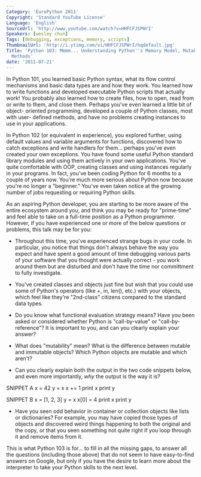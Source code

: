 ```yaml
---
Category: 'EuroPython 2011'
Copyright: 'Standard YouTube License'
Language: 'English'
SourceUrl: 'http://www.youtube.com/watch?v=HHFCFJSPWrI'
Speakers: [wesley chun]
Tags: [debugging, exceptions, memory, scripts]
ThumbnailUrl: 'http://i.ytimg.com/vi/HHFCFJSPWrI/hqdefault.jpg'
Title: 'Python 103: Mmmm... Understanding Python''s Memory Model, Mutability, and
  Methods'
date: '2011-07-21'
---
```

In Python 101, you learned basic Python syntax, what its flow control
mechanisms and basic data types are and how they work. You learned how to
write functions and developed executable Python scripts that actually work!
You probably also learned how to create files, how to open, read from or write
to them, and close them. Perhaps you've even learned a little bit of object-
oriented programming, developed a couple of Python classes, most with user-
defined methods, and have no problems creating instances to use in your
applications.

In Python 102 (or equivalent in experience), you explored further, using
default values and variable arguments for functions, discovered how to catch
exceptions and write handlers for them… perhaps you've even created your own
exceptions. You have found some useful Python standard library modules and
using them actively in your own applications. You've quite comfortable with
OOP, creating classes and using instances regularly in your programs. In fact,
you've been coding Python for 6 months to a couple of years now. You're much
more serious about Python now because you're no longer a "beginner." You've
even taken notice at the growing number of jobs requesting or requiring Python
skills.

As an aspiring Python developer, you are starting to be more aware of the
entire ecosystem around you, and think you may be ready for "prime-time" and
feel able to take on a full-time position as a Python programmer. However, if
you have experienced one or more of the below questions or problems, this talk
may be for you:

  * Throughout this time, you've experienced strange bugs in your code. In particular, you notice that things don't always behave the way you expect and have spent a good amount of time debugging various parts of your software that you thought were actually correct - you work around them but are disturbed and don't have the time nor committment to fully investigate.

  * You've created classes and objects just fine but wish that you could use some of Python's operators (like +, in, len(), etc.) with your objects, which feel like they're "2nd-class" citizens compared to the standard data types.

  * Do you know what functional evaluation strategy means? Have you been asked or considered whether Python is "call-by-value" or "call-by-reference"? It is important to you, and can you clearly explain your answer?

  * What does "mutability" mean? What is the difference between mutable and immutable objects? Which Python objects are mutable and which aren't?

  * Can you clearly explain both the output in the two code snippets below, and even more importantly, _why_ the output is the way it is?

SNIPPET A x = 42 y = x x += 1 print x print y

SNIPPET B x = [1, 2, 3] y = x x[0] = 4 print x print y

  * Have you seen odd behavior in container or collection objects like lists or dictionaries? For example, you may have copied those types of objects and discovered weird things happening to both the original and the copy, or that you seen something not quite right if you loop through it and remove items from it. 

This is what Python 103 is for… to fill in all the missing gaps, to answer all
the questions (including those above) that do not seem to have easy-to-find
answers on Google, but only if you have the desire to learn more about the
interpreter to take your Python skills to the next level.
